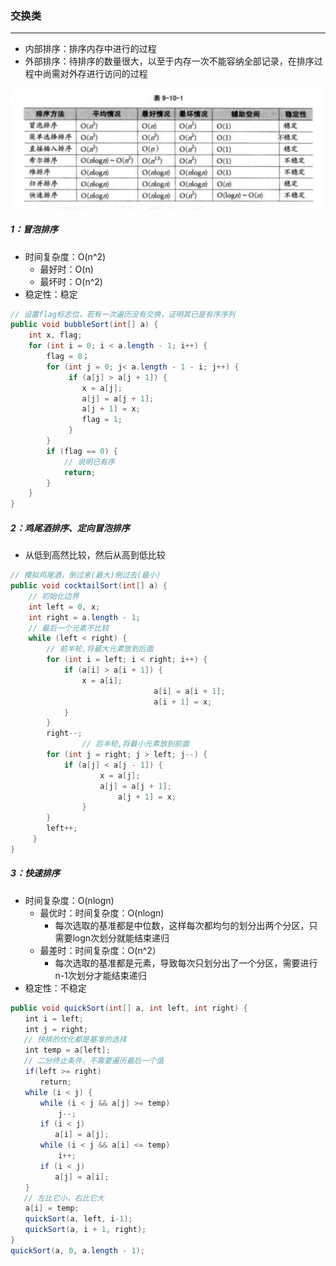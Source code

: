 ### 交换类

------

- 内部排序：排序内存中进行的过程
- 外部排序：待排序的数量很大，以至于内存一次不能容纳全部记录，在排序过程中尚需对外存进行访问的过程

![](https://github.com/likang315/Algorithms-and-Data-Structures/blob/master/4%EF%BC%9A%E6%8E%92%E5%BA%8F/sort/%E5%85%AB%E5%A4%A7%E6%8E%92%E5%BA%8F%E7%9A%84%E6%97%B6%E9%97%B4%E5%A4%8D%E6%9D%82%E5%BA%A6.jpg?raw=true)

##### 1：冒泡排序

- 时间复杂度：O(n^2)
  - 最好时：O(n)
  - 最坏时：O(n^2)
- 稳定性：稳定

```java
// 设置flag标志位，若有一次遍历没有交换，证明其已是有序序列
public void bubbleSort(int[] a) {
    int x, flag;
    for (int i = 0; i < a.length - 1; i++) {
        flag = 0；
        for (int j = 0; j< a.length - 1 - i; j++) {
             if (a[j] > a[j + 1]) {
                x = a[j];
                a[j] = a[j + 1];
                a[j + 1] = x;
                flag = 1;
             }
        }
        if (flag == 0) {
          	// 说明已有序
            return;
        }
    }
}
```

##### 2：鸡尾酒排序、定向冒泡排序

- 从低到高然比较，然后从高到低比较

```java
// 模拟鸡尾酒，倒过来(最大)倒过去(最小)
public void cocktailSort(int[] a) {
    // 初始化边界
    int left = 0, x;        
    int right = a.length - 1;
    // 最后一个元素不比较
    while (left < right) {
        // 前半轮,将最大元素放到后面
        for (int i = left; i < right; i++) {
            if (a[i] > a[i + 1]) {
                x = a[i];
	 							a[i] = a[i + 1];
								a[i + 1] = x;
            }
        }
        right--;
				// 后半轮,将最小元素放到前面
        for (int j = right; j > left; j--) {
            if (a[j] < a[j - 1]) {
            		x = a[j];
            	 	a[j] = a[j + 1];
    		   			a[j + 1] = x;
        		}
        }
        left++;
	 }
}
```

##### 3：快速排序

- 时间复杂度：O(nlogn)
  - 最优时：时间复杂度：O(nlogn)
    - 每次选取的基准都是中位数，这样每次都均匀的划分出两个分区，只需要logn次划分就能结束递归
  - 最差时：时间复杂度：O(n^2）
    - 每次选取的基准都是元素，导致每次只划分出了一个分区，需要进行n-1次划分才能结束递归
- 稳定性：不稳定

```java
public void quickSort(int[] a, int left, int right) {
　　int i = left;
　　int j = right;
   // 快排的优化都是基准的选择
　　int temp = a[left];
   // 二分终止条件，不需要遍历最后一个值
　　if(left >= right)						
　　　　return;
　　while (i < j) {
　　　　while (i < j && a[j] >= temp) 
　　　　    j--;
　　　　if (i < j)
　　　　　　a[i] = a[j];
　　　　while (i < j && a[i] <= temp)
　　　　    i++;
　　　　if (i < j)
　　　　　　a[j] = a[i];
　　}
   // 左比它小，右比它大
　　a[i] = temp;
　　quickSort(a, left, i-1);
　　quickSort(a, i + 1, right);
}
quickSort(a, 0, a.length - 1);
```


